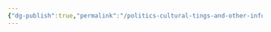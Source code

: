 ```yaml
---
{"dg-publish":true,"permalink":"/politics-cultural-tings-and-other-info/liquid-starlight/"}
---
```


